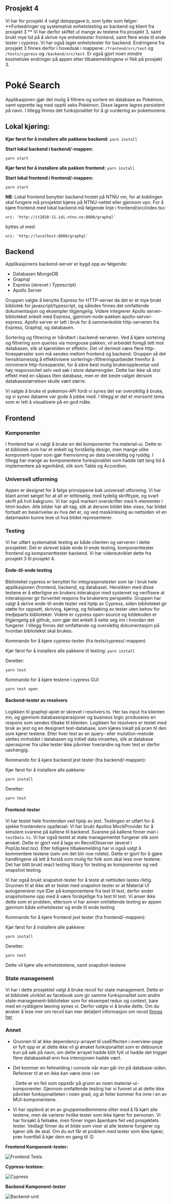 ## Prosjekt 4 ##
Vi har for prosjekt 4 valgt deloppgave b, som lyder som følger: **Forbedringer og systematisk enhetstesting av backend og klient fra prosjekt 3
** Vi har derfor skiftet ut mange av testene fra prosjekt 3, samt brukt mye tid på å skrive nye enhetstester frontend, samt flere ende til ende tester i cypress. Vi har også laget enhetstester for backend. Endringene fra prosjekt 3 finnes derfor i hovedsak i mappene: ```/frontend/src/test``` og ```/tests/cypress``` og ```/backend/src/test```. Er også gjort noen mindre kosmetiske endringer på appen etter tilbakemeldingene vi fikk på prosjekt 3.


# Poké Search

Applikasjonen gjør det mulig å filtrere og sortere en database av Pokémon, samt opprette lag med opptil seks Pokémon. Disse lagene lagres persistent på navn. I tillegg finnes det funksjonalitet for å gi vurdering av pokemonene. 

## Lokal kjøring:

**Kjør først for å installere alle pakkene backend:**
```yarn install```

**Start lokal backend i backend/-mappen:**

```yarn start```

**Kjør først for å installere alle pakken frontend:**
```yarn install```

**Start lokal frontend i frontend/-mappen:**

```yarn start```

**NB**: Lokal frontend benytter backend hostet på NTNU vm, for at koblingen skal fungere må prosjektet kjøres på NTNU-nettet eller gjennom vpn. For å kjøre frontend med lokal backend må følgende linje i frontend/src/index.tsx:

```uri: 'http://it2810-11.idi.ntnu.no:8080/graphql'```

byttes ut med:

```uri: 'http://localhost:8080/graphql'```


## Backend

Applikasjonens backend-server er bygd opp av følgende:

* Databasen MongoDB
* Graphql
* Express (skrevet i Typescript)
* Apollo Server

Gruppen valgte å benytte Express for HTTP-server da det er et mye brukt bibliotek for javascript/typescript, og således
finnes det omfattende dokumentasjon og eksempler tilgjengelig. Videre integrerer Apollo server-biblioteket enkelt med Express, gjennom node-pakken apollo-server-express. Apollo server er tatt i bruk for å sammenkoble http-serveren fra Express, Graphql, og databasen.

Sortering og filtrering er håndtert i backend-serveren. Ved å kjøre sortering og filtrering som queries via mongoose pakken, vil arbeidet foregå tett mot databasen, slik at kjøretiden er effektiv. Det vil derimot være flere http-forespørseler som må sendes mellom frontend og backend. Gruppen så det hensiktsmessig å effektivisere sorterings-/filtreringsarbeidet fremfor å minnimere http-forespørsler, for å sikre best mulig brukeropplevelse ved høy
responsivitet selv ved søk i store datamengder. Dette har ikke så stor effekt med en såpass liten database, men er det beste valget dersom databasestørrelsen skulle vært større.

Vi valgte å bruke et pokemon-API fordi vi synes det var oversiktlig å bruke, og vi synes dataene var gode å jobbe med. I tillegg er det et morsomt tema som er lett å visualisere på en god måte. 

## Frontend

### **Komponenter**

I frontend har vi valgt å bruke en del komponenter fra material-ui. Dette er et bibliotek som har et enkelt og forståelig design, men mange ulike komponent-typer som gjør fremvisning av data oversiktlig og ryddig. I tillegg har mange av komponentene funksjonalitet som hadde tatt lang tid å implementere på egenhånd, slik som Table og Accordion. 


### **Universell utforming**
Appen er designet for å følge prinsippene bak universell utforming. Vi har blant annet sørget for at alt er lettleselig, med tydelig skrifttype, og svart skrift på hvit bakgrunn. Vi har
også markert overskrifter med h-elementer i html-koden. Alle bilder har alt-tag, slik at dersom bildet ikke vises, har bildet fortsatt en beskrivelse av hva det er, og ved maskinlesing av nettsiden vil en datamaskin kunne lese ut hva bildet representerer. 

### **Testing**

Vi har utført systematisk testing av både clienten og serveren i dette prosjektet. Det er skrevet både ende til ende testing, komponenttester frontend og komponenttester backend. Vi har videreutviklet dette fra prosjekt 3 til prosjekt 4. 

#### **Ende-til-ende testing**

Biblioteket cypress er benyttet for integrasjonstester som tar i bruk hele applikasjonen (frontend, backend, og database). Hensikten med disse testene er å etterligne en brukers interaksjon med systemet og verifisere at interaksjoner gir forventet respons fra brukerens perspektiv.
Gruppen har valgt å skrive ende-til-ende tester ved hjelp av Cypress, siden biblioteket gir støtte for oppsett, skriving, kjøring, og feilsøking av tester uten behov for tredjeparts biblioteker. Videre er cypress open-source og kildekoden er tilgjengelig på github, som gjør det enkelt å sette seg inn i hvordan det fungerer. I tillegg finnes det omfattende og oversiktlig dokumentasjon på hvordan biblioteket skal brukes.

Kommando for å kjøre cypress-tester (fra tests/cypress/-mappen)

Kjør først for å installere alle pakkene til testing:
```yarn install```

Deretter:

```yarn test```

Kommando for å kjøre testene i cypress GUI

```yarn test open```

#### **Backend-tester av resolvers**

Logikken til graphql-apiet er skrevet i resolvers.ts. Her tas input fra klienten inn, og gjennom databaseoperasjoner og business logic produseres en respons som sendes tilbake til klienten. Logikken for resolvers er testet med bruk av jest og en designert test-database, som kjøres lokalt på pcen til den som kjører testene. Etter hver test av en query- eller mutation-metode slettes innholdet i databasen og initiell data innsettes, slik at database operasjoner fra ulike tester ikke påvirker hverandre og hver test er derfor uavhengig. 

Kommando for å kjøre backend jest tester (fra backend/-mappen):

Kjør først for å installere alle pakkene:

```yarn install```

Deretter:

```yarn test```

#### **Frontend-tester**
Vi har testet hele frontenden ved hjelp av jest. Testingen er utført for å sjekke frontendens oppførsel. Vi har brukt Apollos MockProvider for å simulere svarene på kallene til backend. Svarene på kallene finner man i ```testData.ts```. Vi har også testet at state managementet fungerer slik som ønsket. Dette er gjort ved å lage en RecoilObserver (øverst i PopUp.test.tsx). Etter tidligere tilbakemelding har vi også valgt å kommentere testene (selv om det blir noe rotete). Dette er gjort for å gjøre handlingene så lett å forstå som mulig for folk som skal lese over testene. Det har blitt brukt react testing libary for testing av komponenter og ved snapshot testing. 

Vi har også brukt snapshot-tester for å teste at nettsiden lastes riktig. Grunnen til at ikke alt er testet med snapshot-tester er at Material UI autogenererer nye IDer på komponentene fra test til test, derfor ender snapshotsene opp med å være forskjellige fra test til test. Vi anser ikke dette som et problem, ettersom vi har annen omfattende testing av appen gjennom både enhetstester og ende til ende testing

Kommando for å kjøre frontend jest tester (fra frontend/-mappen):

Kjør først for å installere alle pakkene:

```yarn install```

Deretter:

```yarn test```

Dette vil kjøre alle enhetstestene, samt snapshot-testene

### **State management**

Vi har i dette prosjektet valgt å bruke recoil for state management. Dette er et bibliotek utviklet av facebook som gir samme funksjonalitet som andre state-management-biblioteker som for eksempel redux og context, bare med en ryddigere løsning synes vi. Derfor valgte vi å bruke dette. Om du ønsker å lese mer om recoil kan mer detaljert informasjon om recoil [finnes her](https://recoiljs.org/docs/introduction/core-concepts)


### **Annet**

- Grunnen til at ikke dependency-arrayet til useEffecten i overview-page er fylt opp er at dette ikke vil gi ønsket funksjonalitet som er debounce kun på søk på navn, om dette arrayet hadde blitt fylt ut hadde det trigget flere databasekall enn hva intensjonen hadde vært. 
- Det kommer en feilmelding i console når man går inn på database-siden. Refererer til at en <td> ikke kan være inne i en <div>.  Dette er en feil som oppstår på grunn av noen material-ui-komponenter. Gjennom omfattende testing har vi funnet ut at dette ikke påvirker funksjonaliteten i noen grad, og at feiler kommer fra inne i en av MUI-komponentene.

- Vi har opplevd at en av gruppemedlemmene sliter med å få kjørt alle testene, men de varierer hvilke tester som ikke kjører for personen. Vi har forsøkt å feilsøke, men finner ingen åpenbare feil ved prosjektets tester. Vedlagt finner du et bilde som viser at alle testene fungerer og kjører slik de skal. Om du evt får et problem med tester som ikke kjører, prøv hvertfall å kjør dem en gang til :D

**Frontend Komponent-tester:**

![Frontend Tests](/images/Screenshot_2021-11-20_at_15.37.15.png?raw=true "Unit tests")

**Cypress-testene:**

![Cypress](/images/Screenshot_2021-11-20_at_16.10.58.png?raw=true "Cypress")

**Backend Komponent-tester**

![Backend-unit](/images/Screenshot_2021-11-21_at_10.47.28.png?raw=true "Cypress")


